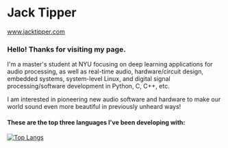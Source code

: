 # Jack Tipper
www.jacktipper.com

### Hello! Thanks for visiting my page.
I'm a master's student at NYU focusing on deep learning applications for audio processing, as well as real-time audio, hardware/circuit design, embedded systems, system-level Linux, and digital signal processing/software development in Python, C, C++, etc. 

I am interested in pioneering new audio software and hardware to make our world sound even more beautiful in previously unheard ways!


#### These are the top three languages I've been developing with:
[![Top Langs](https://github-readme-stats.vercel.app/api/top-langs/?username=jacktipper&langs_count=3)](https://github.com/jacktipper/github-readme-stats)


<!--
**jacktipper/jacktipper** is a ✨ _special_ ✨ repository because its `README.md` (this file) appears on your GitHub profile.

Here are some ideas to get you started:

- 🔭 I’m currently working on ...
- 🌱 I’m currently learning ...
- 👯 I’m looking to collaborate on ...
- 🤔 I’m looking for help with ...
- 💬 Ask me about ...
- 📫 How to reach me: ...
- 😄 Pronouns: ...
- ⚡ Fun fact: ...
-->
